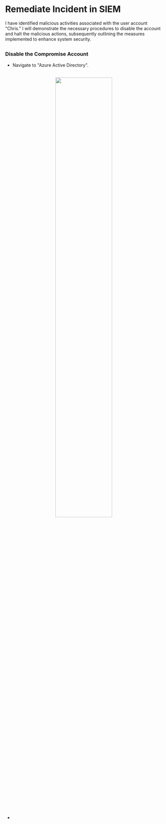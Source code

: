 # Remediate Incident in SIEM


I have identified malicious activities associated with the user account "Chris." I will demonstrate the necessary procedures to disable the account and halt the malicious actions, subsequently outlining the measures implemented to enhance system security.

<h2></h2>

<h3>Disable the Compromise Account</h3>

- Navigate to "Azure Active Directory".

<p align="center">
<br/>
<img src="https://i.imgur.com/9Ma2Fvj.png" height="60%" width="60%" alt=""/>
<br />


- 
